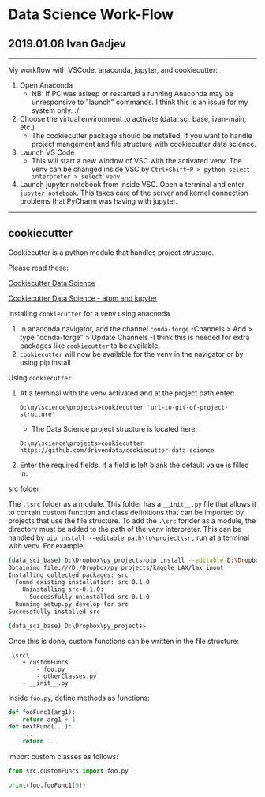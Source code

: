 
# Data Science Work-Flow

## 2019.01.08 Ivan Gadjev

---

My workflow with VSCode, anaconda, jupyter, and cookiecutter:

1. Open Anaconda
    - NB: If PC was asleep or restarted a running Anaconda may be unresponsive to "launch" commands. I think this is an issue for my system only. :/
2. Choose the virtual environment to activate (data_sci_base, ivan-main, etc.)
    - The cookiecutter package should be installed, if you want to handle project mangement and file structure with cookiecutter data science.
3. Launch VS Code
    - This will start a new window of VSC with the  activated venv. The venv can be changed inside VSC by `Ctrl+Shift+P > python select interpreter > select venv`
4. Launch jupyter notebook from inside VSC. Open a terminal and enter `jupyter notebook`. This takes care of the server and kernel connection problems that PyCharm was having with jupyter.

---

## cookiecutter

Cookiecutter is a python module that handles project structure.

Please read these:

[Cookiecutter Data Science](https://drivendata.github.io/cookiecutter-data-science/#why-use-this-project-structure)

[Cookiecutter Data Science - atom and jupyter](https://medium.com/@rrfd/cookiecutter-data-science-organize-your-projects-atom-and-jupyter-2be7862f487e)

Installing `cookiecutter` for a venv using anaconda.
1. In anaconda navigator, add the channel `conda-forge`
    -Channels > Add > type "conda-forge" > Update Channels
    -I think this is needed for extra packages like `cookiecutter` to be available.
2. `cookiecutter` will now be available for the venv in the navigator or by using pip install

Using `cookiecutter`
1. At a terminal with the venv activated and at the project path enter:
    ```
    D:\my\science\projects>cookiecutter 'url-to-git-of-project-structure'
    ```
    - The Data Science project structure is located here:
    ```
    D:\my\science\projects>cookiecutter https://github.com/drivendata/cookiecutter-data-science
    ```
2. Enter the required fields. If a field is left blank the default value is filled in.

src folder

The `.\src` folder as a module. This folder has a `__init__.py` file that allows it to contain custom function and class definitions that can be imported by projects that use the file structure. To add the `.\src` forlder as a module, the directory must be added to the path of the venv interpreter. This can be handled by `pip install --editable path\to\project\src` run at a terminal with venv. For example:

```bash
(data_sci_base) D:\Dropbox\py_projects>pip install --editable D:\Dropbox\py_projects\kaggle_LAX\lax_inout
Obtaining file:///D:/Dropbox/py_projects/kaggle_LAX/lax_inout
Installing collected packages: src
  Found existing installation: src 0.1.0
    Uninstalling src-0.1.0:
      Successfully uninstalled src-0.1.0
  Running setup.py develop for src
Successfully installed src

(data_sci_base) D:\Dropbox\py_projects>
```

Once this is done, custom functions can be written in the file structure:

```
.\src\
    + customFuncs
        - foo.py
        - otherClasses.py
    - __init__.py
```

Inside `foo.py`, define methods as functions:

```python
def fooFunc1(arg1):
    return arg1 + 1
def nextFunc(...):
    ...
    return ...
```

import custom classes as follows:

```python
from src.customFuncs import foo.py

print(foo.fooFunc1(9))
```
